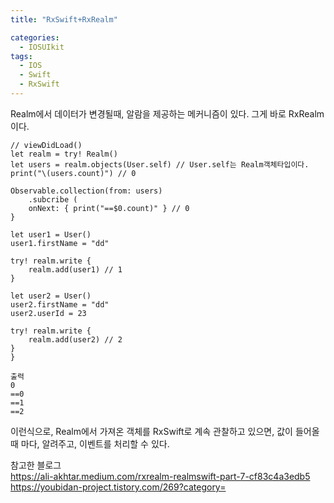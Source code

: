 ```yaml
---
title: "RxSwift+RxRealm"

categories:
  - IOSUIkit
tags:
  - IOS
  - Swift
  - RxSwift
---
```


Realm에서 데이터가 변경될때, 알람을 제공하는 메커니즘이 있다. 그게 바로 RxRealm이다.  
~~~
// viewDidLoad()
let realm = try! Realm()
let users = realm.objects(User.self) // User.self는 Realm객체타입이다.
print("\(users.count)") // 0

Observable.collection(from: users)
	.subcribe (
	onNext: { print("==$0.count)" } // 0
}

let user1 = User()
user1.firstName = "dd"

try! realm.write {
	realm.add(user1) // 1
}

let user2 = User()
user2.firstName = "dd"
user2.userId = 23

try! realm.write {
	realm.add(user2) // 2
}
}

출력
0
==0
==1
==2

~~~
이런식으로, Realm에서 가져온 객체를 RxSwift로 계속 관찰하고 있으면, 값이 들어올 때 마다,
알려주고, 이벤트를 처리할 수 있다.


 
참고한 블로그  
https://ali-akhtar.medium.com/rxrealm-realmswift-part-7-cf83c4a3edb5    
https://youbidan-project.tistory.com/269?category=  